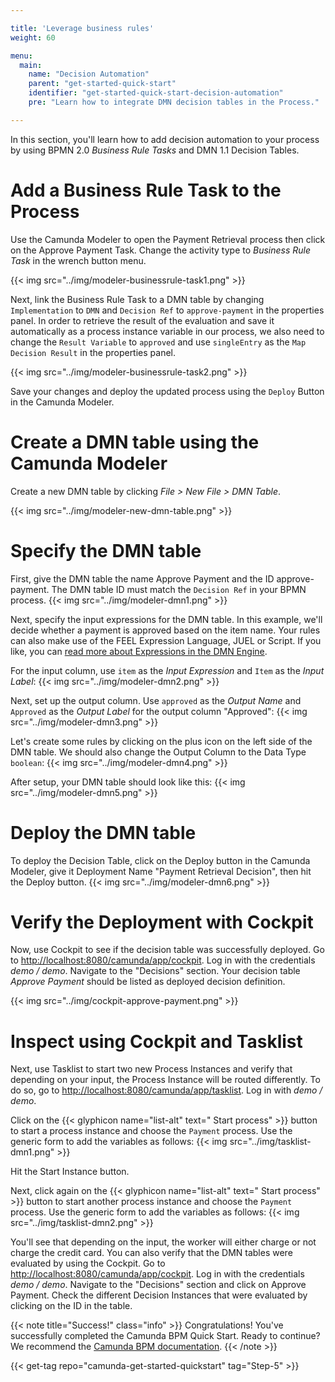 ```yaml
---

title: 'Leverage business rules'
weight: 60

menu:
  main:
    name: "Decision Automation"
    parent: "get-started-quick-start"
    identifier: "get-started-quick-start-decision-automation"
    pre: "Learn how to integrate DMN decision tables in the Process."

---
```


In this section, you'll learn how to add decision automation to your process by using BPMN 2.0 *Business Rule Tasks* and DMN 1.1 Decision Tables.

# Add a Business Rule Task to the Process
Use the Camunda Modeler to open the Payment Retrieval process then click on the Approve Payment Task. Change the activity type to *Business Rule Task* in the wrench button menu.

{{< img src="../img/modeler-businessrule-task1.png" >}}

Next, link the Business Rule Task to a DMN table by changing `Implementation` to `DMN` and `Decision Ref` to `approve-payment` in the properties panel. In order to retrieve the result of the evaluation and save it automatically as a process instance variable in our process, we also need to change the `Result Variable` to `approved` and use `singleEntry` as the `Map Decision Result` in the properties panel.

{{< img src="../img/modeler-businessrule-task2.png" >}}

Save your changes and deploy the updated process using the `Deploy` Button in the Camunda Modeler.

# Create a DMN table using the Camunda Modeler
Create a new DMN table by clicking *File > New File > DMN Table*.

{{< img src="../img/modeler-new-dmn-table.png" >}}

# Specify the DMN table
First, give the DMN table the name Approve Payment and the ID approve-payment. The DMN table ID must match the `Decision Ref` in your BPMN process.
{{< img src="../img/modeler-dmn1.png" >}}

Next, specify the input expressions for the DMN table. In this example, we'll decide whether a payment is approved based on the item name. Your rules can also make use of the FEEL Expression Language, JUEL or Script. If you like, you can [read more about Expressions in the DMN Engine](/manual/latest/user-guide/dmn-engine/expressions-and-scripts/).

For the input column, use `item` as the *Input Expression* and `Item` as the *Input Label*:
{{< img src="../img/modeler-dmn2.png" >}}

Next, set up the output column. Use `approved` as the *Output Name* and `Approved` as the *Output Label* for the output column "Approved":
{{< img src="../img/modeler-dmn3.png" >}}

Let's create some rules by clicking on the plus icon on the left side of the DMN table. We should also change the Output Column to the Data Type `boolean`:
{{< img src="../img/modeler-dmn4.png" >}}

After setup, your DMN table should look like this:
{{< img src="../img/modeler-dmn5.png" >}}

# Deploy the DMN table
To deploy the Decision Table, click on the Deploy button in the Camunda Modeler, give it Deployment Name "Payment Retrieval Decision", then hit the Deploy button.
{{< img src="../img/modeler-dmn6.png" >}}

# Verify the Deployment with Cockpit
Now, use Cockpit to see if the decision table was successfully deployed. Go to [http://localhost:8080/camunda/app/cockpit](http://localhost:8080/camunda/app/cockpit). Log in with the credentials *demo / demo*. Navigate to the "Decisions" section. Your decision table *Approve Payment* should be listed as deployed decision definition.

{{< img src="../img/cockpit-approve-payment.png" >}}

# Inspect using Cockpit and Tasklist

Next, use Tasklist to start two new Process Instances and verify that depending on your input, the Process Instance will be routed differently.
To do so, go to [http://localhost:8080/camunda/app/tasklist](http://localhost:8080/camunda/app/tasklist). Log in with *demo / demo*.

Click on the {{< glyphicon name="list-alt" text=" Start process" >}} button to start a process instance and choose the `Payment` process.
Use the generic form to add the variables as follows:
{{< img src="../img/tasklist-dmn1.png" >}}

Hit the Start Instance button.

Next, click again on the {{< glyphicon name="list-alt" text=" Start process" >}} button to start another process instance and choose the `Payment` process.
Use the generic form to add the variables as follows:
{{< img src="../img/tasklist-dmn2.png" >}}

You'll see that depending on the input, the worker will either charge or not charge the credit card.
You can also verify that the DMN tables were evaluated by using the Cockpit. Go to [http://localhost:8080/camunda/app/cockpit](http://localhost:8080/camunda/app/cockpit). Log in with the credentials *demo / demo*. Navigate to the "Decisions" section and click on Approve Payment. Check the different Decision Instances that were evaluated by clicking on the ID in the table.

{{< note title="Success!" class="info" >}}
Congratulations! You've successfully completed the Camunda BPM Quick Start. Ready to continue? We recommend the [Camunda BPM documentation](https://docs.camunda.org/manual/7.8/).
{{< /note >}}


{{< get-tag repo="camunda-get-started-quickstart" tag="Step-5" >}}
